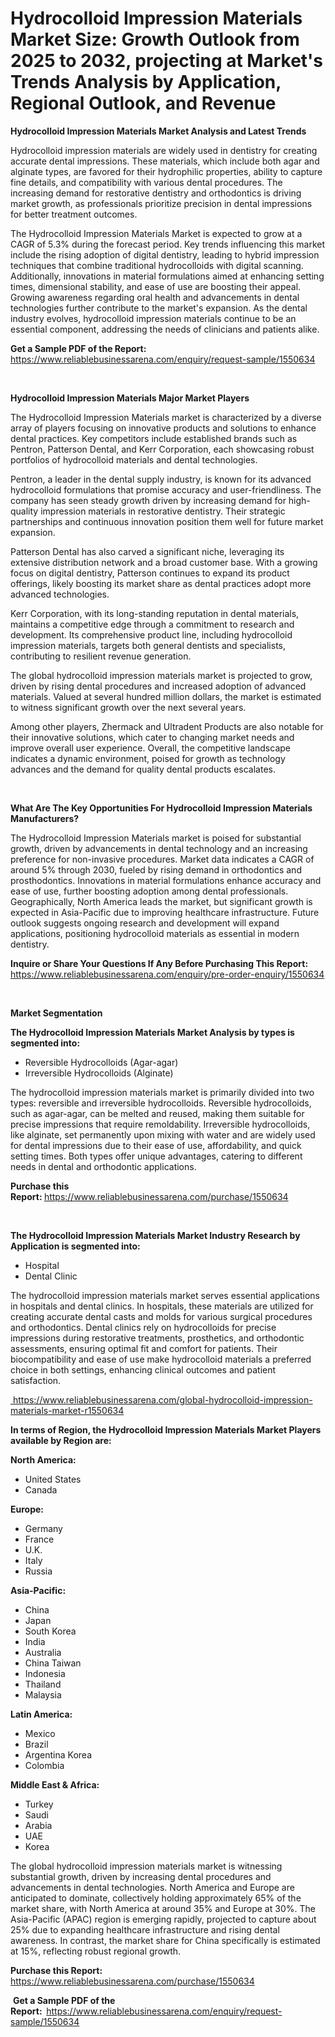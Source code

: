 <p><h1>Hydrocolloid Impression Materials Market Size: Growth Outlook from 2025 to 2032, projecting at Market's Trends Analysis by Application, Regional Outlook, and Revenue</h1></p><p><strong>Hydrocolloid Impression Materials Market Analysis and Latest Trends</strong></p>
<p><p>Hydrocolloid impression materials are widely used in dentistry for creating accurate dental impressions. These materials, which include both agar and alginate types, are favored for their hydrophilic properties, ability to capture fine details, and compatibility with various dental procedures. The increasing demand for restorative dentistry and orthodontics is driving market growth, as professionals prioritize precision in dental impressions for better treatment outcomes.</p><p>The Hydrocolloid Impression Materials Market is expected to grow at a CAGR of 5.3% during the forecast period. Key trends influencing this market include the rising adoption of digital dentistry, leading to hybrid impression techniques that combine traditional hydrocolloids with digital scanning. Additionally, innovations in material formulations aimed at enhancing setting times, dimensional stability, and ease of use are boosting their appeal. Growing awareness regarding oral health and advancements in dental technologies further contribute to the market's expansion. As the dental industry evolves, hydrocolloid impression materials continue to be an essential component, addressing the needs of clinicians and patients alike.</p></p>
<p><strong>Get a Sample PDF of the Report:&nbsp;</strong> <a href="https://www.reliablebusinessarena.com/enquiry/request-sample/1550634?utm_campaign=2488&utm_medium=2&utm_source=Github&utm_content=ia&utm_term=13042025&utm_id=hydrocolloid-impression-materials">https://www.reliablebusinessarena.com/enquiry/request-sample/1550634</a></p>
<p>&nbsp;</p>
<p><strong>Hydrocolloid Impression Materials Major Market Players</strong></p>
<p><p>The Hydrocolloid Impression Materials market is characterized by a diverse array of players focusing on innovative products and solutions to enhance dental practices. Key competitors include established brands such as Pentron, Patterson Dental, and Kerr Corporation, each showcasing robust portfolios of hydrocolloid materials and dental technologies.</p><p>Pentron, a leader in the dental supply industry, is known for its advanced hydrocolloid formulations that promise accuracy and user-friendliness. The company has seen steady growth driven by increasing demand for high-quality impression materials in restorative dentistry. Their strategic partnerships and continuous innovation position them well for future market expansion.</p><p>Patterson Dental has also carved a significant niche, leveraging its extensive distribution network and a broad customer base. With a growing focus on digital dentistry, Patterson continues to expand its product offerings, likely boosting its market share as dental practices adopt more advanced technologies.</p><p>Kerr Corporation, with its long-standing reputation in dental materials, maintains a competitive edge through a commitment to research and development. Its comprehensive product line, including hydrocolloid impression materials, targets both general dentists and specialists, contributing to resilient revenue generation.</p><p>The global hydrocolloid impression materials market is projected to grow, driven by rising dental procedures and increased adoption of advanced materials. Valued at several hundred million dollars, the market is estimated to witness significant growth over the next several years.</p><p>Among other players, Zhermack and Ultradent Products are also notable for their innovative solutions, which cater to changing market needs and improve overall user experience. Overall, the competitive landscape indicates a dynamic environment, poised for growth as technology advances and the demand for quality dental products escalates.</p></p>
<p>&nbsp;</p>
<p><strong>What Are The Key Opportunities For Hydrocolloid Impression Materials Manufacturers?</strong></p>
<p><p>The Hydrocolloid Impression Materials market is poised for substantial growth, driven by advancements in dental technology and an increasing preference for non-invasive procedures. Market data indicates a CAGR of around 5% through 2030, fueled by rising demand in orthodontics and prosthodontics. Innovations in material formulations enhance accuracy and ease of use, further boosting adoption among dental professionals. Geographically, North America leads the market, but significant growth is expected in Asia-Pacific due to improving healthcare infrastructure. Future outlook suggests ongoing research and development will expand applications, positioning hydrocolloid materials as essential in modern dentistry.</p></p>
<p><strong>Inquire or Share Your Questions If Any Before Purchasing This Report:</strong> <a href="https://www.reliablebusinessarena.com/enquiry/pre-order-enquiry/1550634?utm_campaign=2488&utm_medium=2&utm_source=Github&utm_content=ia&utm_term=13042025&utm_id=hydrocolloid-impression-materials">https://www.reliablebusinessarena.com/enquiry/pre-order-enquiry/1550634</a></p>
<p>&nbsp;</p>
<p><strong>Market Segmentation</strong></p>
<p><strong>The Hydrocolloid Impression Materials Market Analysis by types is segmented into:</strong></p>
<p><ul><li>Reversible Hydrocolloids (Agar-agar)</li><li>Irreversible Hydrocolloids (Alginate)</li></ul></p>
<p><p>The hydrocolloid impression materials market is primarily divided into two types: reversible and irreversible hydrocolloids. Reversible hydrocolloids, such as agar-agar, can be melted and reused, making them suitable for precise impressions that require remoldability. Irreversible hydrocolloids, like alginate, set permanently upon mixing with water and are widely used for dental impressions due to their ease of use, affordability, and quick setting times. Both types offer unique advantages, catering to different needs in dental and orthodontic applications.</p></p>
<p><strong>Purchase this Report:&nbsp;</strong><a href="https://www.reliablebusinessarena.com/purchase/1550634?utm_campaign=2488&utm_medium=2&utm_source=Github&utm_content=ia&utm_term=13042025&utm_id=hydrocolloid-impression-materials">https://www.reliablebusinessarena.com/purchase/1550634</a></p>
<p>&nbsp;</p>
<p><strong>The Hydrocolloid Impression Materials Market Industry Research by Application is segmented into:</strong></p>
<p><ul><li>Hospital</li><li>Dental Clinic</li></ul></p>
<p><p>The hydrocolloid impression materials market serves essential applications in hospitals and dental clinics. In hospitals, these materials are utilized for creating accurate dental casts and molds for various surgical procedures and orthodontics. Dental clinics rely on hydrocolloids for precise impressions during restorative treatments, prosthetics, and orthodontic assessments, ensuring optimal fit and comfort for patients. Their biocompatibility and ease of use make hydrocolloid materials a preferred choice in both settings, enhancing clinical outcomes and patient satisfaction.</p></p>
<p><a href="https://www.reliablebusinessarena.com/global-hydrocolloid-impression-materials-market-r1550634?utm_campaign=2488&utm_medium=2&utm_source=Github&utm_content=ia&utm_term=13042025&utm_id=hydrocolloid-impression-materials">&nbsp;https://www.reliablebusinessarena.com/global-hydrocolloid-impression-materials-market-r1550634</a></p>
<p><strong>In terms of Region, the Hydrocolloid Impression Materials Market Players available by Region are:</strong></p>
<p>
    <p> <strong> North America: </strong>
        <ul>
            <li>United States</li>
            <li>Canada</li>
        </ul>
        </p> 
    <p> <strong> Europe: </strong>
        <ul>
            <li>Germany</li>
            <li>France</li>
            <li>U.K.</li>
            <li>Italy</li>
            <li>Russia</li>
        </ul>
        </p> 
    <p> <strong> Asia-Pacific: </strong>
        <ul>
            <li>China</li>
            <li>Japan</li>
            <li>South Korea</li>
            <li>India</li>
            <li>Australia</li>
            <li>China Taiwan</li>
            <li>Indonesia</li>
            <li>Thailand</li>
            <li>Malaysia</li>
        </ul>
        </p> 
    <p> <strong> Latin America: </strong>
        <ul>
            <li>Mexico</li>
            <li>Brazil</li>
            <li>Argentina Korea</li>
            <li>Colombia</li>
        </ul>
        </p> 
    <p> <strong> Middle East & Africa: </strong>
        <ul>
            <li>Turkey</li>
            <li>Saudi</li>
            <li>Arabia</li>
            <li>UAE</li>
            <li>Korea</li>
        </ul>
    </p>
    </p>
<p><p>The global hydrocolloid impression materials market is witnessing substantial growth, driven by increasing dental procedures and advancements in dental technologies. North America and Europe are anticipated to dominate, collectively holding approximately 65% of the market share, with North America at around 35% and Europe at 30%. The Asia-Pacific (APAC) region is emerging rapidly, projected to capture about 25% due to expanding healthcare infrastructure and rising dental awareness. In contrast, the market share for China specifically is estimated at 15%, reflecting robust regional growth.</p></p>
<p><strong>Purchase this Report: </strong><a href="https://www.reliablebusinessarena.com/purchase/1550634?utm_campaign=2488&utm_medium=2&utm_source=Github&utm_content=ia&utm_term=13042025&utm_id=hydrocolloid-impression-materials">https://www.reliablebusinessarena.com/purchase/1550634</a></p>
<p>&nbsp;<strong>Get a Sample PDF of the Report:&nbsp;&nbsp;</strong><a href="https://www.reliablebusinessarena.com/enquiry/request-sample/1550634?utm_campaign=2488&utm_medium=2&utm_source=Github&utm_content=ia&utm_term=13042025&utm_id=hydrocolloid-impression-materials">https://www.reliablebusinessarena.com/enquiry/request-sample/1550634</a></p>
<p><strong></strong></p>
<p><p></p><p></p><p></p></p>